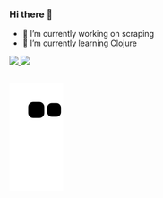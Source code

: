 ### Hi there 👋

- 🔭 I’m currently working on scraping
- 🌱 I’m currently learning Clojure

 <div>
  <a href="https://github.com/zZMathSP">
  <img height="180em" src="https://github-readme-stats.vercel.app/api?username=zZMathSP&show_icons=true&theme=dark&include_all_commits=true&count_private=true"/>
  <img height="180em" src="https://github-readme-stats.vercel.app/api/top-langs/?username=zZMathSP&layout=compact&langs_count=7&theme=dark"/>
</div>
 
 ##
 
 ![Snake animation](https://github.com/zZMathSP/zZMathSP/blob/output/github-contribution-grid-snake.svg)
